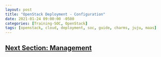 ```yaml
---
layout: post
title: "OpenStack Deployment - Configuration"
date: 2021-01-24 09:00:00 -0500
categories: [Training-SOC, OpenStack]
tags: [openstack, cloud, deployment, soc, guide, charms, juju, maas]
---
```


## [Next Section: Management](https://bsu-cybersecurity.github.io/posts/openstack-deployment-management/)

